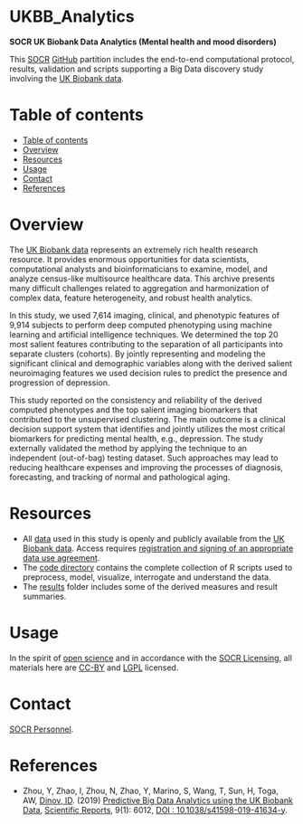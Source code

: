 # UKBB_Analytics
**SOCR UK Biobank Data Analytics (Mental health and mood disorders)**

This [SOCR](http://socr.umich.edu/) [GitHub](https://github.com/SOCR) partition includes the end-to-end computational protocol, results, 
validation and scripts supporting a Big Data discovery study involving the [UK Biobank data](http://www.ukbiobank.ac.uk).

Table of contents
=================

<!--ts-->
   * [Table of contents](#table-of-contents)
   * [Overview](#overview)
   * [Resources](#resources)
   * [Usage](#usage)
   * [Contact](#contact)
   * [References](#references)
<!--te-->


Overview
========

The [UK Biobank data](http://www.ukbiobank.ac.uk) represents an extremely rich health research resource. It provides enormous
opportunities for data scientists, computational analysts and bioinformaticians to examine, model, and analyze census-like multisource healthcare data. This archive presents many difficult challenges related to aggregation and harmonization of complex data,
feature heterogeneity, and robust health analytics. 

In this study, we used 7,614 imaging, clinical, and phenotypic features of 9,914 subjects to perform deep computed phenotyping using machine learning and artificial intelligence techniques. We determined the top 20 most salient features contributing to the separation of all participants into separate clusters (cohorts). By jointly representing and modeling the significant clinical and demographic variables along with the derived salient neuroimaging features we used decision rules to predict the presence and progression of depression. 

This study reported on the consistency and reliability of the derived computed phenotypes and the top salient imaging biomarkers that
contributed to the unsupervised clustering. The main outcome is a clinical decision support system that identifies and jointly utilizes the most critical biomarkers for predicting mental health, e.g., depression. The study externally validated the method by applying the technique to an independent (out-of-bag) testing dataset. Such approaches may lead to reducing healthcare expenses and improving the processes of diagnosis, forecasting, and tracking of normal and pathological aging.


Resources
=========

* All [data](https://github.com/SOCR/UKBB_Analytics/tree/master/data) used in this study is openly and publicly available from the [UK Biobank data](http://www.ukbiobank.ac.uk). Access requires [registration and signing of an appropriate data use agreement](http://www.ukbiobank.ac.uk/using-the-resource/).
* The [code directory](https://github.com/SOCR/UKBB_Analytics/tree/master/code) contains the complete collection of R scripts used to preprocess, model, visualize, interrogate and understand the data.
* The [results](https://github.com/SOCR/UKBB_Analytics/tree/master/results) folder includes some of the derived measures and result summaries.


Usage
=====

In the spirit of [open science](https://en.wikipedia.org/wiki/Open_science) and in accordance with the [SOCR Licensing](http://socr.umich.edu/html/SOCR_CitingLicense.html), all materials here are [CC-BY](https://creativecommons.org/licenses/) and [LGPL](https://opensource.org/licenses/lgpl-license) licensed.

Contact
=======

[SOCR Personnel](http://www.socr.umich.edu/people/).


References
==========
* Zhou, Y, Zhao, l, Zhou, N, Zhao, Y, Marino, S, Wang, T, Sun, H, Toga, AW, [Dinov, ID](http://www.socr.umich.edu/people/dinov/).  (2019) [Predictive Big Data Analytics using the UK Biobank Data](https://www.nature.com/articles/s41598-019-41634-y), 
[Scientific Reports](https://www.nature.com/srep/), 9(1): 6012, [DOI : 10.1038/s41598-019-41634-y](http://doi.org/10.1038/s41598-019-41634-y).
